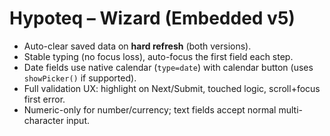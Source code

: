 # Hypoteq – Wizard (Embedded v5)
- Auto-clear saved data on **hard refresh** (both versions).
- Stable typing (no focus loss), auto-focus the first field each step.
- Date fields use native calendar (`type=date`) with calendar button (uses `showPicker()` if supported).
- Full validation UX: highlight on Next/Submit, touched logic, scroll+focus first error.
- Numeric-only for number/currency; text fields accept normal multi-character input.
